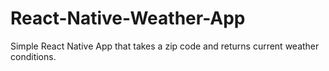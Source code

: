 # React-Native-Weather-App
Simple React Native App that takes a zip code and returns current weather conditions.

